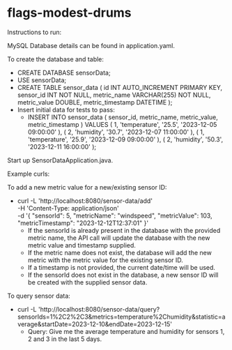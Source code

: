 # flags-modest-drums

Instructions to run:

MySQL Database details can be found in application.yaml.

To create the database and table:
- CREATE DATABASE sensorData;
- USE sensorData;
- CREATE TABLE sensor_data (
id INT AUTO_INCREMENT PRIMARY KEY,
sensor_id INT NOT NULL,
metric_name VARCHAR(255) NOT NULL,
metric_value DOUBLE,
metric_timestamp DATETIME
);
- Insert initial data for tests to pass:
  - INSERT INTO
    sensor_data (
    sensor_id,
    metric_name,
    metric_value,
    metric_timestamp
    )
    VALUES
    (
    1,
    'temperature',
    '25.5',
    '2023-12-05 09:00:00'
    ),
    (
    2,
    'humidity',
    '30.7',
    '2023-12-07 11:00:00'
    ),
    (
    1,
    'temperature',
    '25.9',
    '2023-12-09 09:00:00'
    ),
    (
    2,
    'humidity',
    '50.3',
    '2023-12-11 16:00:00'
    );



Start up SensorDataApplication.java.


Example curls:

To add a new metric value for a new/existing sensor ID:
- curl -L 'http://localhost:8080/sensor-data/add' \
-H 'Content-Type: application/json' \
-d '{
"sensorId": 5,
"metricName": "windspeed",
"metricValue": 103,
"metricTimestamp": "2023-12-12T12:37:01"
}'
  - If the sensorId is already present in the database with the provided metric name, the API call will update the database with the new metric value and timestamp supplied.
  - If the metric name does not exist, the database will add the new metric with the metric value for the existing sensor ID.
  - If a timestamp is not provided, the current date/time will be used.
  - If the sensorId does not exist in the database, a new sensor ID will be created with the supplied sensor data.


To query sensor data:
- curl -L 'http://localhost:8080/sensor-data/query?sensorIds=1%2C2%2C3&metrics=temperature%2Chumidity&statistic=average&startDate=2023-12-10&endDate=2023-12-15'
  - Query: Give me the average temperature and humidity for sensors 1, 2 and 3 in the last 5 days.
